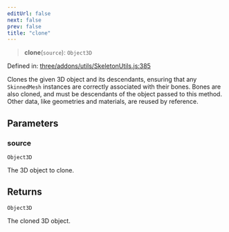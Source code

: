 ```yaml
---
editUrl: false
next: false
prev: false
title: "clone"
---
```


> **clone**(`source`): `Object3D`

Defined in: [three/addons/utils/SkeletonUtils.js:385](https://github.com/DefinitelyMaybe/three-i18n/blob/fa57b79433d1c349ffb23a78727299c8d4190136/three/addons/utils/SkeletonUtils.js#L385)

Clones the given 3D object and its descendants, ensuring that any `SkinnedMesh` instances are
correctly associated with their bones. Bones are also cloned, and must be descendants of the
object passed to this method. Other data, like geometries and materials, are reused by reference.

## Parameters

### source

`Object3D`

The 3D object to clone.

## Returns

`Object3D`

The cloned 3D object.
